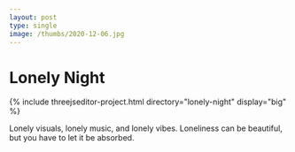 ```yaml
---
layout: post
type: single
image: /thumbs/2020-12-06.jpg
---
```


# Lonely Night

{% include threejseditor-project.html directory="lonely-night" display="big" %}

Lonely visuals, lonely music, and lonely vibes. Loneliness can be beautiful, but
you have to let it be absorbed.
